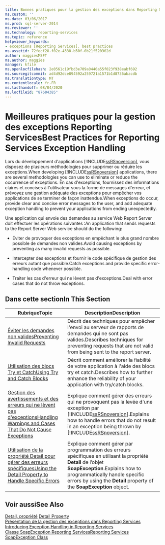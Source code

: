```yaml
---
title: Bonnes pratiques pour la gestion des exceptions dans Reporting Services | Microsoft Docs
ms.custom: ''
ms.date: 03/06/2017
ms.prod: sql-server-2014
ms.reviewer: ''
ms.technology: reporting-services
ms.topic: reference
helpviewer_keywords:
- exceptions [Reporting Services], best practices
ms.assetid: 72fecf28-f02e-4338-b50f-0b21f520302d
author: maggiesMSFT
ms.author: maggies
manager: kfile
ms.openlocfilehash: 2e0561c19fbd3e709a0440a55f023f938eabf692
ms.sourcegitcommit: ad4d92dce894592a259721a1571b1d8736abacdb
ms.translationtype: MT
ms.contentlocale: fr-FR
ms.lasthandoff: 08/04/2020
ms.locfileid: "87604385"
---
```

# <a name="best-practices-for-reporting-services-exception-handling"></a><span data-ttu-id="df880-102">Meilleures pratiques pour la gestion des exceptions Reporting Services</span><span class="sxs-lookup"><span data-stu-id="df880-102">Best Practices for Reporting Services Exception Handling</span></span>
  <span data-ttu-id="df880-103">Lors du développement d'applications [!INCLUDE[ssRSnoversion](../../../includes/ssrsnoversion-md.md)], vous disposez de plusieurs méthodologies pour supprimer ou réduire les exceptions.</span><span class="sxs-lookup"><span data-stu-id="df880-103">When developing [!INCLUDE[ssRSnoversion](../../../includes/ssrsnoversion-md.md)] applications, there are several methodologies you can use to eliminate or reduce the occurrence of exceptions.</span></span> <span data-ttu-id="df880-104">En cas d'exceptions, fournissez des informations claires et concises à l'utilisateur sous la forme de messages d'erreur, et prévoyez une gestion adéquate des exceptions pour empêcher vos applications de se terminer de façon inattendue.</span><span class="sxs-lookup"><span data-stu-id="df880-104">When exceptions do occur, provide clear and concise error messages to the user, and add adequate exception handling to prevent your applications from ending unexpectedly.</span></span>  
  
 <span data-ttu-id="df880-105">Une application qui envoie des demandes au service Web Report Server doit effectuer les opérations suivantes :</span><span class="sxs-lookup"><span data-stu-id="df880-105">An application that sends requests to the Report Server Web service should do the following:</span></span>  
  
-   <span data-ttu-id="df880-106">Éviter de provoquer des exceptions en empêchant le plus grand nombre possible de demandes non valides.</span><span class="sxs-lookup"><span data-stu-id="df880-106">Avoid causing exceptions by preventing as many invalid requests as possible.</span></span>  
  
-   <span data-ttu-id="df880-107">Intercepter des exceptions et fournir le code spécifique de gestion des erreurs autant que possible.</span><span class="sxs-lookup"><span data-stu-id="df880-107">Catch exceptions and provide specific error-handling code whenever possible.</span></span>  
  
-   <span data-ttu-id="df880-108">Traiter les cas d'erreur qui ne lèvent pas d'exceptions.</span><span class="sxs-lookup"><span data-stu-id="df880-108">Deal with error cases that do not throw exceptions.</span></span>  
  
## <a name="in-this-section"></a><span data-ttu-id="df880-109">Dans cette section</span><span class="sxs-lookup"><span data-stu-id="df880-109">In This Section</span></span>  
  
|<span data-ttu-id="df880-110">Rubrique</span><span class="sxs-lookup"><span data-stu-id="df880-110">Topic</span></span>|<span data-ttu-id="df880-111">Description</span><span class="sxs-lookup"><span data-stu-id="df880-111">Description</span></span>|  
|-----------|-----------------|  
|[<span data-ttu-id="df880-112">Éviter les demandes non valides</span><span class="sxs-lookup"><span data-stu-id="df880-112">Preventing Invalid Requests</span></span>](preventing-invalid-requests.md)|<span data-ttu-id="df880-113">Décrit des techniques pour empêcher l'envoi au serveur de rapports de demandes qui ne sont pas valides.</span><span class="sxs-lookup"><span data-stu-id="df880-113">Describes techniques for preventing requests that are not valid from being sent to the report server.</span></span>|  
|[<span data-ttu-id="df880-114">Utilisation des blocs Try et Catch</span><span class="sxs-lookup"><span data-stu-id="df880-114">Using Try and Catch Blocks</span></span>](using-try-and-catch-blocks.md)|<span data-ttu-id="df880-115">Décrit comment améliorer la fiabilité de votre application à l'aide des blocs try et catch.</span><span class="sxs-lookup"><span data-stu-id="df880-115">Describes how to further enhance the reliability of your application with try/catch blocks.</span></span>|  
|[<span data-ttu-id="df880-116">Gestion des avertissements et des erreurs qui ne lèvent pas d'exceptions</span><span class="sxs-lookup"><span data-stu-id="df880-116">Handling Warnings and Cases That Do Not Cause Exceptions</span></span>](handling-warnings-and-cases-that-do-not-cause-exceptions.md)|<span data-ttu-id="df880-117">Explique comment gérer des erreurs qui ne provoquent pas la levée d'une exception par [!INCLUDE[ssRSnoversion](../../../includes/ssrsnoversion-md.md)].</span><span class="sxs-lookup"><span data-stu-id="df880-117">Explains how to handle errors that do not result in an exception being thrown by [!INCLUDE[ssRSnoversion](../../../includes/ssrsnoversion-md.md)].</span></span>|  
|[<span data-ttu-id="df880-118">Utilisation de la propriété Detail pour gérer des erreurs spécifiques</span><span class="sxs-lookup"><span data-stu-id="df880-118">Using the Detail Property to Handle Specific Errors</span></span>](using-the-detail-property-to-handle-specific-errors.md)|<span data-ttu-id="df880-119">Explique comment gérer par programmation des erreurs spécifiques en utilisant la propriété **Detail** de l’objet **SoapException**.</span><span class="sxs-lookup"><span data-stu-id="df880-119">Explains how to programmatically handle specific errors by using the **Detail** property of the **SoapException** object.</span></span>|  
  
## <a name="see-also"></a><span data-ttu-id="df880-120">Voir aussi</span><span class="sxs-lookup"><span data-stu-id="df880-120">See Also</span></span>  
 <span data-ttu-id="df880-121">[Detail, propriété](../soapexception-class/detail-property.md) </span><span class="sxs-lookup"><span data-stu-id="df880-121">[Detail Property](../soapexception-class/detail-property.md) </span></span>  
 <span data-ttu-id="df880-122">[Présentation de la gestion des exceptions dans Reporting Services](../introducing-exception-handling-in-reporting-services.md) </span><span class="sxs-lookup"><span data-stu-id="df880-122">[Introducing Exception Handling in Reporting Services](../introducing-exception-handling-in-reporting-services.md) </span></span>  
 [<span data-ttu-id="df880-123">Classe SoapException Reporting Services</span><span class="sxs-lookup"><span data-stu-id="df880-123">Reporting Services SoapException Class</span></span>](../soapexception-class/reporting-services-soapexception-class.md)  
  
  
